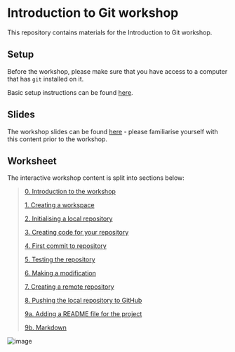 # Introduction to Git workshop

This repository contains materials for the Introduction to Git workshop.

## Setup

Before the workshop, please make sure that you have access to a computer that has `git` installed on it. 

Basic setup instructions can be found [here](./GitSETUP.md).

## Slides

The workshop slides can be found [here](./LIFE748_Intro_to_Git.pdf) - please familiarise yourself with this content prior to the workshop.

## Worksheet

The interactive workshop content is split into sections below:
> [0. Introduction to the workshop](./0_Intro.md)
> 
> [1. Creating a workspace](./1_Workspace.md)
>
> [2. Initialising a local repository](./2_Initialising_local_repository.md)
>
> [3. Creating code for your repository](./3_Create_code.md)
>
> [4. First commit to repository](./4_First_commit.md)
>
> [5. Testing the repository](./5_Testing_the_repo.md)
>
> [6. Making a modification](./6_Adding_a_feature.md)
>
> [7. Creating a remote repository](./7_Create_GitHub_repo.md)
>
> [8. Pushing the local repository to GitHub](./8_Pushing_to_GitHub.md)
>
> [9a. Adding a README file for the project](./9a_Adding_a_README.md)
>
> [9b. Markdown](./9b_Markdown.md)
	

![image](https://github.com/user-attachments/assets/6b66ad50-8279-4f44-8f29-e298a4516170)
